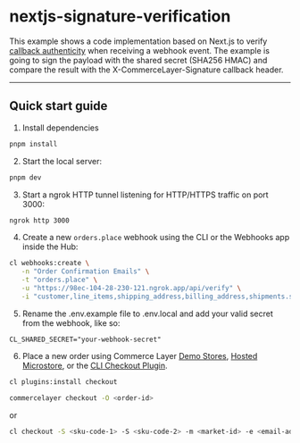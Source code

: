 # nextjs-signature-verification

This example shows a code implementation based on Next.js to verify [callback authenticity](https://docs.commercelayer.io/core/callbacks-security) when receiving a webhook event. The example is going to sign the payload with the shared secret (SHA256 HMAC) and compare the result with the X-CommerceLayer-Signature callback header.

---

## Quick start guide

1. Install dependencies

```bash
pnpm install
```

2. Start the local server:

```bash
pnpm dev
```

3. Start a ngrok HTTP tunnel listening for HTTP/HTTPS traffic on port 3000:

```bash
ngrok http 3000
```

4. Create a new `orders.place` webhook using the CLI or the Webhooks app inside the Hub:

```bash
cl webhooks:create \
   -n "Order Confirmation Emails" \
   -t "orders.place" \
   -u "https://98ec-104-28-230-121.ngrok.app/api/verify" \
   -i "customer,line_items,shipping_address,billing_address,shipments.shipping_method,payment_method,payment_source,market"
```

5. Rename the .env.example file to .env.local and add your valid secret from the webhook, like so:

```text
CL_SHARED_SECRET="your-webhook-secret"
```

6. Place a new order using Commerce Layer [Demo Stores](https://github.com/commercelayer/demo-store), [Hosted Microstore](https://github.com/commercelayer/commercelayer-microstore), or the [CLI Checkout Plugin](https://github.com/commercelayer/commercelayer-cli-plugin-checkout).

```bash
cl plugins:install checkout
```

```bash
commercelayer checkout -O <order-id>
```

or

```bash
cl checkout -S <sku-code-1> -S <sku-code-2> -m <market-id> -e <email-address>
```

